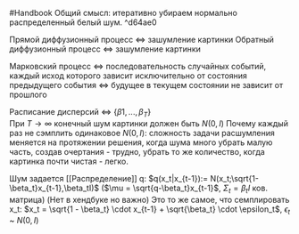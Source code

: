 #Handbook
Общий смысл: итеративно убираем нормально распределенный белый шум. ^d64ae0

Прямой диффузионный процесс <=> зашумление картинки
Обратный диффузионный процесс <=> зашумление картинки

Марковский процесс <=> последовательность случайных событий, каждый исход которого зависит исключительно от состояния предыдущего события <=> будущее в текущем состоянии не зависит от прошлого

Расписание дисперсий <=> $\{\beta1, ..., \beta_T\}$  
При $T \to \infty$ конечный шум картинки должен быть $N(0,I)$ 
Почему каждый раз не сэмплить одинаковое $N(0,I)$: сложность задачи расшумления меняется на протяжении решения, когда шума много убрать малую часть, создав очертания - трудно, убрать то же количество, когда картинка почти чистая - легко. 

Шум задается [[Распределение]] q:
$q(x_t|x_{t-1}):= N(x_t;\sqrt{1-\beta_t}x_{t-1},\beta_tI)$  ($\mu = \sqrt{q-\beta_t}x_{t-1}$, $\Sigma_t = \beta_tI$ ков. матрица)
(Нет в хендбуке но важно) Это то же самое, что семплировать x_t:
$x_t = \sqrt{1 - \beta_t} \cdot x_{t-1} + \sqrt{\beta_t} \cdot \epsilon_t$, $\epsilon_t$ ~ $N(0,I)$  
